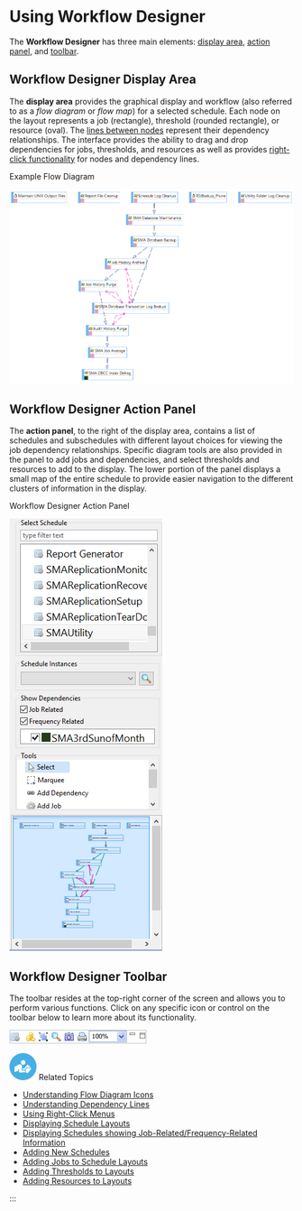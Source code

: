 # Using Workflow Designer

The **Workflow Designer** has three main elements: [display area](#Workflow), [action panel](#Workflow2), and [toolbar](#Workflow3).

## Workflow Designer Display Area

The **display area** provides the graphical display and workflow (also
referred to as a *flow diagram* or *flow map*) for a selected schedule.
Each node on the layout represents a job (rectangle), threshold (rounded
rectangle), or resource (oval). The [lines between nodes](Workflow-Designer-Dependency-Lines.md) represent their
dependency relationships. The interface provides the ability to drag and
drop dependencies for jobs, thresholds, and resources as well as
provides [right-click functionality](Workflow-Designer-Right-Click-Menus.md) for nodes
and dependency lines.

Example Flow Diagram

![Example Flow Diagram in Workflow Designer](../../../Resources/Images/EM/EMwkflowdsgndiagram.png "Example Flow Diagram in Workflow Designer")

## Workflow Designer Action Panel

The **action panel**, to the right of the display area, contains a list
of schedules and subschedules with different layout choices for viewing
the job dependency relationships. Specific diagram tools are also
provided in the panel to add jobs and dependencies, and select
thresholds and resources to add to the display. The lower portion of the
panel displays a small map of the entire schedule to provide easier
navigation to the different clusters of information in the display.

Workflow Designer Action Panel

![Workflow Designer Action Panel](../../../Resources/Images/EM/EMwkflowdsgnactionpnl_withschedinstance.PNG "Workflow Designer Action Panel")

## Workflow Designer Toolbar

The toolbar resides at the top-right corner of the screen and allows you
to perform various functions. Click on any specific icon or control on
the toolbar below to learn more about its functionality.

![Workflow Designer toolbar](../../../Resources/Images/EM/EMwkflowdsgntoolbar.png "Workflow Designer toolbar")

![White "person reading" icon on blue circular background](../../../Resources/Images/moreinfo-icon(48x48).png "More Info icon")
Related Topics

- [Understanding Flow Diagram     Icons](Workflow-Designer-Flow-Diagram-Icons.md)
- [Understanding Dependency     Lines](Workflow-Designer-Dependency-Lines.md)
- [Using Right-Click     Menus](Workflow-Designer-Right-Click-Menus.md)
- [Displaying Schedule Layouts](Displaying-Schedule-Layouts.md)
- [Displaying Schedules showing Job-Related/Frequency-Related     Information](Displaying-Schedules-with-Info.md)
- [Adding New Schedules](Adding-New-Schedules.md)
- [Adding Jobs to Schedule     Layouts](Adding-Jobs-to-Schedule-Layouts.md)
- [Adding Thresholds to     Layouts](Adding-Thresholds-to-Layouts.md)
- [Adding Resources to Layouts](Adding-Resources-to-Layouts.md)

:::
